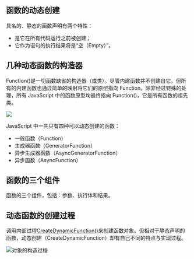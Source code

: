 ## 函数的动态创建

具名的、静态的函数声明有两个特性：

- 是它在所有代码运行之前被创建；
- 它作为语句的执行结果将是“空（Empty）”。

## 几种动态函数的构造器

Function()是一切函数缺省的构造器（或类）。尽管内建函数并不创建自它，但所有的内建函数也通过简单的映射将它们的原型指向 Function。除非经过特殊的处理，所有 JavaScript 中的函数原型均最终指向 Function()，它是所有函数的祖先类。

![](https://blog-1252173264.cos.ap-shanghai.myqcloud.com/1656594095301-205ea7a7-a1d1-4f8a-a708-7785ca4837f3.png)

JavaScript 中一共只有四种可以动态创建的函数：

- 一般函数（Function）
- 生成器函数（GeneratorFunction）
- 异步生成器函数（AsyncGeneratorFunction）
- 异步函数（AsyncFunction）

## 函数的三个组件

函数的三个组件，包括：参数、执行体和结果。

## 动态函数的创建过程

调用内部过程[CreateDynamicFunction()](https://tc39.es/ecma262/#sec-createdynamicfunction)来创建函数对象。但相对于静态声明的函数，动态创建（CreateDynamicFunction）却有自己不同的特点与实现过程。

![对象的构造过程](https://blog-1252173264.cos.ap-shanghai.myqcloud.com/1656594219811-1bf8ed59-21be-4a2b-8e42-23055ae0e7b9.png)
